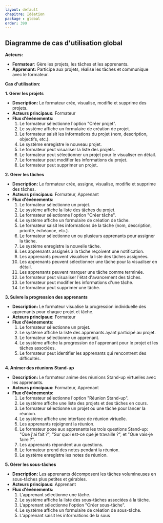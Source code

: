```yaml
---
layout: default
chapitre: Idéation
package : global
order: 390
---
```


## Diagramme de cas d'utilisation global


**Acteurs:**

* **Formateur:** Gère les projets, les tâches et les apprenants.
* **Apprenant:** Participe aux projets, réalise les tâches et communique avec le formateur.

**Cas d'utilisation:**

**1. Gérer les projets**

* **Description:** Le formateur crée, visualise, modifie et supprime des projets.
* **Acteurs principaux:** Formateur
* **Flux d'événements:**
    1. Le formateur sélectionne l'option "Créer projet".
    2. Le système affiche un formulaire de création de projet.
    3. Le formateur saisit les informations du projet (nom, description, objectifs, etc.).
    4. Le système enregistre le nouveau projet.
    5. Le formateur peut visualiser la liste des projets.
    6. Le formateur peut sélectionner un projet pour le visualiser en détail.
    7. Le formateur peut modifier les informations du projet.
    8. Le formateur peut supprimer un projet.

**2. Gérer les tâches**

* **Description:** Le formateur crée, assigne, visualise, modifie et supprime des tâches.
* **Acteurs principaux:** Formateur, Apprenant
* **Flux d'événements:**
    1. Le formateur sélectionne un projet.
    2. Le système affiche la liste des tâches du projet.
    3. Le formateur sélectionne l'option "Créer tâche".
    4. Le système affiche un formulaire de création de tâche.
    5. Le formateur saisit les informations de la tâche (nom, description, priorité, échéance, etc.).
    6. Le formateur sélectionne un ou plusieurs apprenants pour assigner la tâche.
    7. Le système enregistre la nouvelle tâche.
    8. Les apprenants assignés à la tâche reçoivent une notification.
    9. Les apprenants peuvent visualiser la liste des tâches assignées.
    10. Les apprenants peuvent sélectionner une tâche pour la visualiser en détail.
    11. Les apprenants peuvent marquer une tâche comme terminée.
    12. Le formateur peut visualiser l'état d'avancement des tâches.
    13. Le formateur peut modifier les informations d'une tâche.
    14. Le formateur peut supprimer une tâche.

**3. Suivre la progression des apprenants**

* **Description:** Le formateur visualise la progression individuelle des apprenants pour chaque projet et tâche.
* **Acteurs principaux:** Formateur
* **Flux d'événements:**
    1. Le formateur sélectionne un projet.
    2. Le système affiche la liste des apprenants ayant participé au projet.
    3. Le formateur sélectionne un apprenant.
    4. Le système affiche la progression de l'apprenant pour le projet et les tâches associées.
    5. Le formateur peut identifier les apprenants qui rencontrent des difficultés.

**4. Animer des réunions Stand-up**

* **Description:** Le formateur anime des réunions Stand-up virtuelles avec les apprenants.
* **Acteurs principaux:** Formateur, Apprenant
* **Flux d'événements:**
    1. Le formateur sélectionne l'option "Réunion Stand-up".
    2. Le système affiche une liste des projets et des tâches en cours.
    3. Le formateur sélectionne un projet ou une tâche pour lancer la réunion.
    4. Le système affiche une interface de réunion virtuelle.
    5. Les apprenants rejoignent la réunion.
    6. Le formateur pose aux apprenants les trois questions Stand-up: "Que j'ai fait ?", "Sur quoi est-ce que je travaille ?", et "Que vais-je faire ?".
    7. Les apprenants répondent aux questions.
    8. Le formateur prend des notes pendant la réunion.
    9. Le système enregistre les notes de réunion.

**5. Gérer les sous-tâches**

* **Description:** Les apprenants décomposent les tâches volumineuses en sous-tâches plus petites et gérables.
* **Acteurs principaux:** Apprenant
* **Flux d'événements:**
    1. L'apprenant sélectionne une tâche.
    2. Le système affiche la liste des sous-tâches associées à la tâche.
    3. L'apprenant sélectionne l'option "Créer sous-tâche".
    4. Le système affiche un formulaire de création de sous-tâche.
    5. L'apprenant saisit les informations de la sous

<!-- TODO : Donnez le diagramme de cas d'utilisation global -->